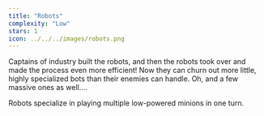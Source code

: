 ```yaml
---
title: "Robots"
complexity: "Low"
stars: 1
icon: ../../../images/robots.png
---
```


Captains of industry built the robots, and then the robots took over and made the process even more efficient! Now they can churn out more little, highly specialized bots than their enemies can handle. Oh, and a few massive ones as well....

Robots specialize in playing multiple low-powered minions in one turn.
